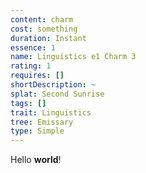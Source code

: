 ```yaml
---
content: charm
cost: something
duration: Instant
essence: 1
name: Linguistics e1 Charm 3
rating: 1
requires: []
shortDescription: ~
splat: Second Sunrise
tags: []
trait: Linguistics
tree: Emissary
type: Simple
---
```


Hello **world**!
